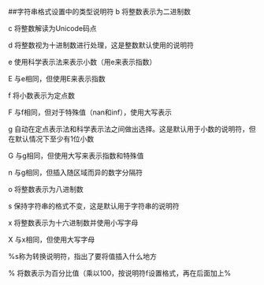 ##字符串格式设置中的类型说明符
b 将整数表示为二进制数  

c 将整数解读为Unicode码点  

d 将整数视为十进制数进行处理，这是整数默认使用的说明符  

e 使用科学表示法来表示小数（用e来表示指数）  

E 与e相同，但使用E来表示指数  

f 将小数表示为定点数  

F 与f相同，但对于特殊值（nan和inf），使用大写表示  

g 自动在定点表示法和科学表示法之间做出选择。这是默认用于小数的说明符，但在默认情况下至少有1位小数  

G 与g相同，但使用大写来表示指数和特殊值  

n 与g相同，但插入随区域而异的数字分隔符  

o 将整数表示为八进制数  

s 保持字符串的格式不变，这是默认用于字符串的说明符  

x 将整数表示为十六进制数并使用小写字母 
 
X 与x相同，但使用大写字母

%s称为转换说明符，指出了要将值插入什么地方
  
% 将数表示为百分比值（乘以100，按说明符f设置格式，再在后面加上%